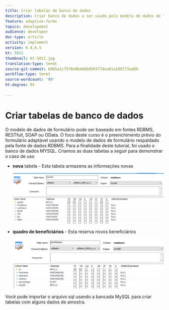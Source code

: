 ```yaml
---
title: Criar tabelas de banco de dados
description: Criar banco de dados a ser usado pelo modelo de dados de formulário
feature: adaptive-forms
topics: development
audience: developer
doc-type: article
activity: implement
version: 6.4,6.5
kt: 5811
thumbnail: kt-5811.jpg
translation-type: tm+mt
source-git-commit: b085a2c75f8e0b4860d503774ea01a108773ad09
workflow-type: tm+mt
source-wordcount: '99'
ht-degree: 0%

---
```



# Criar tabelas de banco de dados

O modelo de dados de formulário pode ser baseado em fontes RDBMS, RESTfull, SOAP ou OData. O foco deste curso é o preenchimento prévio do formulário adaptável usando o modelo de dados de formulário respaldado pela fonte de dados RDBMS. Para a finalidade deste tutorial, foi usado o banco de dados MYSQL. Criamos as duas tabelas a seguir para demonstrar o caso de uso

* **nova** tabela - Esta tabela armazena as informações novas

   ![newhire](assets/newhire-table.png)


* **quadro de beneficiários** - Esta reserva novos beneficiários

   ![beneficiários](assets/beneficiaries-table.png)

Você pode importar o arquivo [](assets/db-schema.sql) sql usando a bancada MySQL para criar tabelas com alguns dados de amostra.